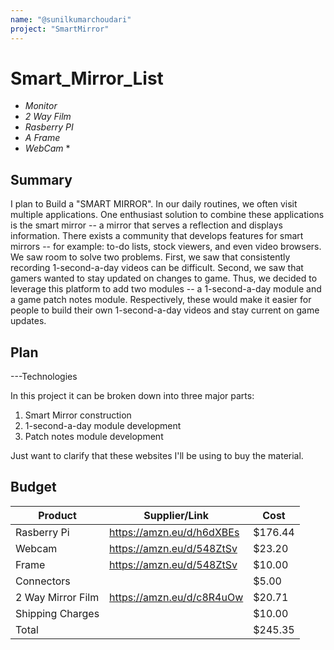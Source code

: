 ```yaml
---
name: "@sunilkumarchoudari"
project: "SmartMirror"
---
```


# Smart_Mirror_List
* *Monitor*
* *2 Way Film*
* *Rasberry PI*
* *A Frame*
* *WebCam* *


## Summary

I plan to Build a "SMART MIRROR". In our daily routines, we often visit multiple applications. One enthusiast solution to combine these applications is the smart mirror -- a mirror that serves a reflection and displays information. There exists a
community that develops features for smart mirrors -- for example: to-do lists, stock viewers, and even video browsers. We saw room to solve two problems. First, we saw that consistently recording 1-second-a-day videos can be difficult. Second, 
we saw that gamers wanted to stay updated on changes to game. Thus, we decided to leverage this platform to add two modules -- a 1-second-a-day module and a game patch notes module. Respectively, these would make it easier for people to build their 
own 1-second-a-day videos and stay current on game updates.

## Plan
---Technologies

In this project it can be broken down into three major parts:
1. Smart Mirror construction
2. 1-second-a-day module development
3. Patch notes module development


Just want to clarify that these websites I'll be using to buy the material.

## Budget

| Product           | Supplier/Link                         | Cost    |
| ---------------   | ------------------------------------- | ------  |
| Rasberry Pi       | https://amzn.eu/d/h6dXBEs             | $176.44 |
| Webcam            | https://amzn.eu/d/548ZtSv             | $23.20  |
| Frame             | https://amzn.eu/d/548ZtSv             | $10.00  |
| Connectors        |                                       | $5.00   |
| 2 Way Mirror Film | https://amzn.eu/d/c8R4uOw             | $20.71  |
| Shipping Charges  |                                       | $10.00  |
| Total             |                                       | $245.35 |

